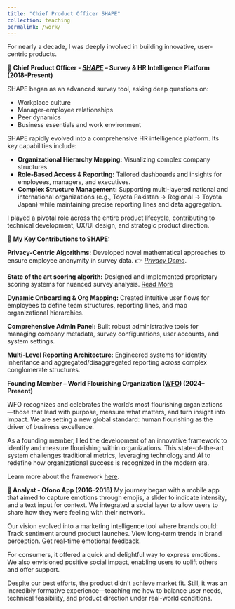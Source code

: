 ```yaml
---
title: "Chief Product Officer SHAPE"
collection: teaching
permalink: /work/
---
```


For nearly a decade, I was deeply involved in building innovative, user-centric products.

🔷 **Chief Product Officer - *[SHAPE](https://shapepowered.com/)* – Survey & HR Intelligence Platform (2018–Present)**

SHAPE began as an advanced survey tool, asking deep questions on:

* Workplace culture
* Manager-employee relationships
* Peer dynamics
* Business essentials and work environment

SHAPE rapidly evolved into a comprehensive HR intelligence platform. Its key capabilities include:
*   **Organizational Hierarchy Mapping:** Visualizing complex company structures.
*   **Role-Based Access & Reporting:** Tailored dashboards and insights for employees, managers, and executives.
*   **Complex Structure Management:** Supporting multi-layered national and international organizations (e.g., Toyota Pakistan → Regional → Toyota Japan) while maintaining precise reporting lines and data aggregation.

I played a pivotal role across the entire product lifecycle, contributing to technical development, UX/UI design, and strategic product direction.

🧠 **My Key Contributions to SHAPE:**

**Privacy-Centric Algorithms:** Developed novel mathematical approaches to ensure employee anonymity in survey data.
👉 *[Privacy Demo](https://razahashmi.github.io/files/privacy_demo.html#intro)*. 

**State of the art scoring algorith:** Designed and implemented proprietary scoring systems for nuanced survey analysis. [Read More](https://razahashmi.github.io/files/SPS.html)

**Dynamic Onboarding & Org Mapping:** Created intuitive user flows for employees to define team structures, reporting lines, and map organizational hierarchies.

**Comprehensive Admin Panel:** Built robust administrative tools for managing company metadata, survey configurations, user accounts, and system settings.

 **Multi-Level Reporting Architecture:** Engineered systems for identity inheritance and aggregated/disaggregated reporting across complex conglomerate structures.


**Founding Member – World Flourishing Organization ([WFO](https://worldflourishing.org/)) (2024–Present)**

WFO recognizes and celebrates the world’s most flourishing organizations—those that lead with purpose, measure what matters, and turn insight into impact. We are setting a new global standard: human flourishing as the driver of business excellence.

As a founding member, I led the development of an innovative framework to identify and measure flourishing within organizations. This state-of-the-art system challenges traditional metrics, leveraging technology and AI to redefine how organizational success is recognized in the modern era.

Learn more about the framework [here](https://razahashmi.github.io/files/WFOFramework.pdf).

**🌟 Analyst - Ofono App (2016–2018)**
My journey began with a mobile app that aimed to capture emotions through emojis, a slider to indicate intensity, and a text input for context. We integrated a social layer to allow users to share how they were feeling with their network.

Our vision evolved into a marketing intelligence tool where brands could:
Track sentiment around product launches.
View long-term trends in brand perception.
Get real-time emotional feedback.

For consumers, it offered a quick and delightful way to express emotions. We also envisioned positive social impact, enabling users to uplift others and offer support.

Despite our best efforts, the product didn’t achieve market fit. Still, it was an incredibly formative experience—teaching me how to balance user needs, technical feasibility, and product direction under real-world conditions.
